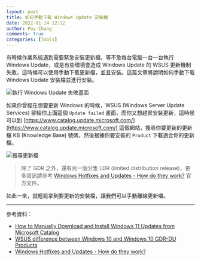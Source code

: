 ```yaml
---
layout: post
title: 如何手動下載 Windows Update 安裝檔
date: 2022-01-14 12:12
author: Poy Chang
comments: true
categories: [Tools]
---
```


有時候作業系統遇到需要緊急安裝更新檔，等不急每台電腦一台一台執行 Windows Update，或是有些環境會造成 Windows Update 的 WSUS 更新機制失敗，這時候可以使用手動下載更新檔，並且安裝。這篇文章將說明如何手動下載 Windows Update 安裝檔並進行安裝。

![執行 Windows Update 失敗畫面](https://i.imgur.com/l3QifUe.png)

如果你曾經在想要更新 Windows 的時候，WSUS (Windows Server Update Services) 卻給你上面這個 `Update failed` 畫面，而你又想趕緊安裝更新，這時候可以到 [https://www.catalog.update.microsoft.com/](https://www.catalog.update.microsoft.com/) 這個網站，搜尋你要更新的更新檔 KB (Knowledge Base) 號碼，然後根據你要安裝的 `Product` 下載適合你的更新檔。

![搜尋更新檔](https://i.imgur.com/V8P2DBq.png)

>除了 GDR 之外，還有另一個分隻 LDR (limited distribution release)，更多資訊請參考 [Windows Hotfixes and Updates - How do they work?](https://docs.microsoft.com/en-us/archive/blogs/ntdebugging/windows-hotfixes-and-updates-how-do-they-work) 官方文件。

如此一來，就輕鬆拿到要更新的安裝檔，讓我們可以手動離線更新囉。

----------

參考資料：

* [How to Manually Download and Install Windows 11 Updates from Microsoft Catalog](https://allthings.how/how-to-manually-download-and-install-windows-11-updates-from-microsoft-catalogue/)
* [WSUS difference between Windows 10 and Windows 10 GDR-DU Products](https://serverfault.com/questions/823055/wsus-difference-between-windows-10-and-windows-10-gdr-du-products)
* [Windows Hotfixes and Updates - How do they work?](https://docs.microsoft.com/en-us/archive/blogs/ntdebugging/windows-hotfixes-and-updates-how-do-they-work)
